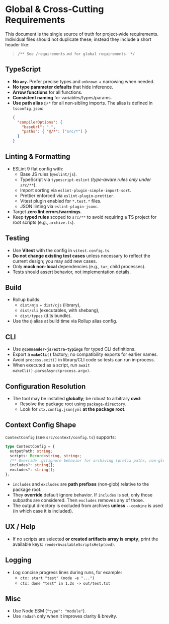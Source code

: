 # Global & Cross‑Cutting Requirements

This document is the single source of truth for project‑wide requirements. Individual files should not duplicate these; instead they include a short header like:

> `/** See /requirements.md for global requirements. */`

## TypeScript

- **No `any`.** Prefer precise types and `unknown` + narrowing when needed.
- **No type parameter defaults** that hide inference.
- **Arrow functions** for all functions.
- **Consistent naming** for variables/types/params.
- **Use path alias** `@/*` for all non‑sibling imports. The alias is defined in `tsconfig.json`:
  ```json
  {
    "compilerOptions": {
      "baseUrl": ".",
      "paths": { "@/*": ["src/*"] }
    }
  }
  ```

## Linting & Formatting

- ESLint 9 flat config with:
  - Base JS rules (`@eslint/js`).
  - TypeScript via `typescript-eslint` (*type‑aware rules only under `src/**`*).
  - Import sorting via `eslint-plugin-simple-import-sort`.
  - Prettier enforced via `eslint-plugin-prettier`.
  - Vitest plugin enabled for `*.test.*` files.
  - JSON linting via `eslint-plugin-jsonc`.
- Target **zero lint errors/warnings**.
- Keep **typed rules** scoped to `src/**` to avoid requiring a TS project for root scripts (e.g., `archive.ts`).

## Testing

- Use **Vitest** with the config in `vitest.config.ts`.
- **Do not change existing test cases** unless necessary to reflect the current design; you may add new cases.
- Only **mock non‑local** dependencies (e.g., `tar`, child processes).
- Tests should assert behavior, not implementation details.

## Build

- Rollup builds:
  - `dist/mjs` + `dist/cjs` (library),
  - `dist/cli` (executables, with shebang),
  - `dist/types` (d.ts bundle).
- Use the `@` alias at build time via Rollup alias config.

## CLI

- Use **`@commander-js/extra-typings`** for typed CLI definitions.
- Export a **`makeCli()`** factory; no compatibility exports for earlier names.
- Avoid `process.exit()` in library/CLI code so tests can run in‑process.
- When executed as a script, run `await makeCli().parseAsync(process.argv)`.

## Configuration Resolution

- The tool may be installed **globally**; be robust to arbitrary **cwd**:
  - Resolve the package root using [`package-directory`](https://www.npmjs.com/package/package-directory).
  - Look for `ctx.config.json|yml` **at the package root**.

## Context Config Shape

`ContextConfig` (see `src/context/config.ts`) supports:

```ts
type ContextConfig = {
  outputPath: string;
  scripts: Record<string, string>;
  /** Override .gitignore behavior for archiving (prefix paths, non‑globbing). */
  includes?: string[];
  excludes?: string[];
};
```

- `includes` and `excludes` are **path prefixes** (non‑glob) relative to the package root.
- They **override** default ignore behavior. If `includes` is set, only those subpaths are considered. Then `excludes` removes any of those.
- The output directory is excluded from archives **unless** `--combine` is used (in which case it is included).

## UX / Help

- If no scripts are selected **or created artifacts array is empty**, print the available keys:
  `renderAvailableScriptsHelp(cwd)`.

## Logging

- Log concise progress lines during runs, for example:
  - `ctx: start "test" (node -e "...")`
  - `ctx: done "test" in 1.2s -> out/test.txt`

## Misc

- Use Node ESM (`"type": "module"`).
- Use `radash` only when it improves clarity & brevity.

